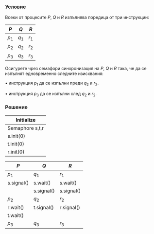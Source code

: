 ### Условие

Всеки от процесите $P$, $Q$ и $R$ изпълнява поредица от три инструкции:

|  $P$  |  $Q$  |  $R$  |
|-------|-------|-------|
| $p_1$ | $q_1$ | $r_1$ |
| $p_2$ | $q_2$ | $r_2$ |
| $p_3$ | $q_3$ | $r_3$ |

Осигурете чрез семафори синхронизация на $P$, $Q$ и $R$ така, че да се изпълнят едновременно следните
изисквания:

• инструкция $p_1$ да се изпълни преди $q_2$ и $r_2$.

• инструкция $p_3$ да се изпълни след $q_2$ и $r_2$.


### Решение

| Initialize  |
|-------------|
| Semaphore s,t,r |
| s.init(0)   |
| t.init(0)   |
| r.init(0)   |

|  $P$  |  $Q$  |  $R$  |
|-------|-------|-------|
|$p_1$       | $q_1$        |$r_1$|
|s.signal()| s.wait()   |s.wait()|
|          | s.signal() |s.signal()| 
|$p_2$       | $q_2$        |$r_2$|
|r.wait()  | t.signal() |r.signal()|
|t.wait()  |            ||
|$p_3$       | $q_3$        |$r_3$|